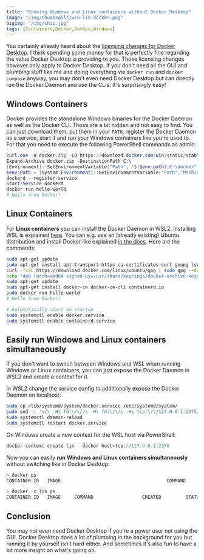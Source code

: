 ```yaml
---
title: "Running Windows and Linux containers without Docker Desktop"
image: "/img/thumbnails/win-lin-docker.png"
bigimg: "/img/ship.jpg"
tags: [Containers,Docker,DevOps,Windows]
---
```


You certainly already heard about the [licensing changes for Docker Desktop](https://www.docker.com/blog/updating-product-subscriptions/). I think spending some money for that is perfectly fine regarding the value Docker Desktop is providing to you. Those licensing changes however only apply to Docker Desktop. If you don't need all the GUI and plumbing stuff like me and doing everything via `docker run` and `docker compose` anyway, you may don't even need Docker Desktop but can directly run the Docker Daemon and use the CLIs. It's surprisingly easy!

## Windows Containers

Docker provides the standalone Windows binaries for the Docker Daemon as well as the Docker CLI. Those are a bit hidden and not easy to find. You can just download them, put them in your `PATH`, register the Docker Daemon as a service, start it and run your Windows containers like you're used to. For that you need to execute the following PowerShell commands as admin:
```powershell
curl.exe -o docker.zip -LO https://download.docker.com/win/static/stable/x86_64/docker-20.10.8.zip 
Expand-Archive docker.zip -DestinationPath C:\
[Environment]::SetEnvironmentVariable("Path", "$($env:path);C:\docker", [System.EnvironmentVariableTarget]::Machine)
$env:Path = [System.Environment]::GetEnvironmentVariable("Path","Machine")
dockerd --register-service
Start-Service dockerd
docker run hello-world
# Hello from Docker!
```

## Linux Containers

For **Linux containers** you can install the Docker Daemon in WSL2. Installing WSL is explained [here](https://docs.microsoft.com/en-us/windows/wsl/install). You can e.g. use an (already existing) Ubuntu distribution and install Docker like explained [in the docs](https://docs.docker.com/engine/install/ubuntu/#install-using-the-repository). Here are the commands: 

```bash
sudo apt-get update
sudo apt-get install apt-transport-https ca-certificates curl gnupg lsb-release
curl -fsSL https://download.docker.com/linux/ubuntu/gpg | sudo gpg --dearmor -o /usr/share/keyrings/docker-archive-keyring.gpg
echo "deb [arch=amd64 signed-by=/usr/share/keyrings/docker-archive-keyring.gpg] https://download.docker.com/linux/ubuntu $(lsb_release -cs) stable" | sudo tee /etc/apt/sources.list.d/docker.list > /dev/null
sudo apt-get update
sudo apt-get install docker-ce docker-ce-cli containerd.io
sudo docker run hello-world
# Hello from Docker!

# Automatically start on startup
sudo systemctl enable docker.service
sudo systemctl enable containerd.service
```

## Easily run Windows and Linux containers simultaneously

If you don't want to switch between Windows and WSL when running Windows or Linux containers, you can just expose the Docker Daemon in WSL2 and create a context for it.

In WSL2 change the service config to additionally expose the Docker Daemon on localhost:
```bash
sudo cp /lib/systemd/system/docker.service /etc/systemd/system/
sudo sed -i 's/\ -H\ fd:\/\//\ -H\ fd:\/\/\ -H\ tcp:\/\/127.0.0.1:2375/g' /etc/systemd/system/docker.service
sudo systemctl daemon-reload
sudo systemctl restart docker.service
```

On Windows create a new context for the WSL host via PowerShell:
```powershell
docker context create lin --docker host=tcp://127.0.0.1:2376
```

Now you can easily **run Windows and Linux containers simultaneously** without switching like in Docker Desktop:
```powershell
> docker ps
CONTAINER ID   IMAGE                                       COMMAND               CREATED         STATUS        PORTS     NAMES                                                                                                                                                                                               edb2101c52ed   mcr.microsoft.com/windows/nanoserver:1809   "ping -t localhost"   2 seconds ago   Up 1 second             wincontainer

> docker -c lin ps
CONTAINER ID   IMAGE     COMMAND                  CREATED         STATUS         PORTS     NAMES                                                                                                                                                                                                                             94e165427f9c   nginx     "/docker-entrypoint.…"   4 seconds ago   Up 3 seconds   80/tcp    lincontainer  
```

## Conclusion

You may not even need Docker Desktop if you're a power user not using the GUI. Docker Desktop does a lot of plumbing in the background for you but running it by yourself isn't hard either. And sometimes it's also fun to have a bit more insight on what's going on.
